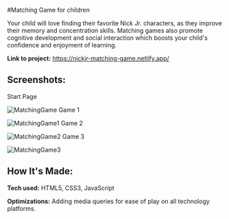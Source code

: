 #Matching Game for children

Your child will love finding their favorite Nick Jr. characters, as they improve their memory and concentration skills. Matching games also promote cognitive development and social interaction which boosts your child's confidence and enjoyment of learning.

**Link to project:** https://nickjr-matching-game.netlify.app/

## Screenshots:
Start Page

![MatchingGame](https://github.com/asiaaitch/conversation-cue-cards-site/assets/125086964/7a8c3fe6-ad97-4620-bc9d-a8540dec9e18)
Game 1

![MatchingGame1](https://github.com/asiaaitch/conversation-cue-cards-site/assets/125086964/79184b04-2f18-4c22-aede-e56c4a88b92e)
Game 2

![MatchingGame2](https://github.com/asiaaitch/conversation-cue-cards-site/assets/125086964/7b6d9e59-1580-45f6-b120-dddfb68836b8)
Game 3

![MatchingGame3](https://github.com/asiaaitch/conversation-cue-cards-site/assets/125086964/f5aaac11-8b2a-4a9d-8e67-a34b5eb01d76)

## How It's Made:

**Tech used:** HTML5, CSS3, JavaScript

**Optimizations:** 
Adding media queries for ease of play on all technology platforms.  
